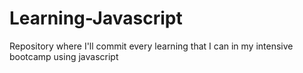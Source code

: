 # Learning-Javascript
Repository where I'll commit every learning that I can in my intensive bootcamp using javascript
